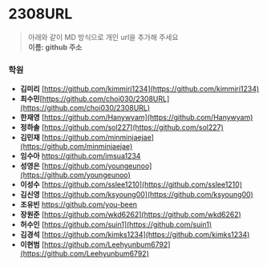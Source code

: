 # 2308URL #
> 아래와 같이 MD 방식으로 개인 url을 추가해 주세요<br>
**이름: github 주소**

### 학원 ###

* **김미리** [https://github.com/kimmiri1234](https://github.com/kimmiri1234)
* **최수민**[https://github.com/choi030/2308URL](https://github.com/choi030/2308URL)
* **한재영** [https://github.com/Hanywyam](https://github.com/Hanywyam)
* **정하솔** [https://github.com/sol227](https://github.com/sol227)
* **김민재** [https://github.com/minminjaejae](https://github.com/minminjaejae)
* **임수아** https://github.com/imsua1234
* **성영은** [https://github.com/youngeunoo](https://github.com/youngeunoo)
* **이성수** [https://github.com/sslee1210](https://github.com/sslee1210)
* **김신영** [https://github.com/ksyoung00](https://github.com/ksyoung00)
* **조유빈** https://github.com/you-been
* **장원준** [https://github.com/wkd6262](https://github.com/wkd6262)
* **허수인** [https://github.com/suin1](https://github.com/suin1)
* **김경석** [https://github.com/kimks1234](https://github.com/kimks1234)
* **이현범** [https://github.com/Leehyunbum6792](https://github.com/Leehyunbum6792)
